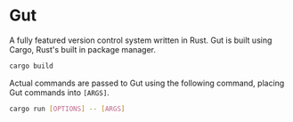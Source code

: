 # Gut

A fully featured version control system written in Rust. Gut is built using Cargo, Rust's built in package manager.

```bash
cargo build
```

Actual commands are passed to Gut using the following command, placing Gut commands into `[ARGS]`.

```bash
cargo run [OPTIONS] -- [ARGS]
```